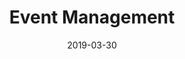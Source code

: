 ---
path: "/what-we-offer/event-management"
date: "2019-03-30"
title: "Event Management"
intro: "Hosting events is an effective means of letting people engage with you, your brand and your products and services. We plan and administer each step - from the initial analysis of your needs to the final execution."
statement: "We help clients plan and execute events which leave lasting impressions"
category: "Services"
icon: 06
services: 
    - "Logistics and planning"
    - "Videography"
    - "Props"
    - "Social media management"
    - "Sound"
---